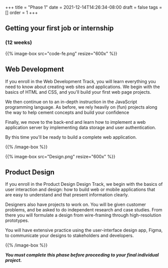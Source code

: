 +++
title = "Phase 1"
date = 2021-12-14T14:26:34-08:00
draft = false
tags = []
order = 1
+++

## Getting your first job or internship

### (12 weeks)

<div class="wrapped-boxes">

{{% image-box src="code-fe.png" resize="600x" %}}

## Web Development

If you enroll in the Web Development Track, you will learn everything you need
to know about creating web sites and applications. We begin with the basics of
HTML and CSS, and you'll build your first web page projects.

We then continue on to an in-depth instruction in the JavaScript programming
language. As before, we rely heavily on (fun) projects along the way to help
cement concepts and build your confidence

Finally, we move to the back-end and learn how to implement a web application
server by implementing data storage and user authentication.

By this time you'll be ready to build a complete web application.

{{% /image-box %}}

{{% image-box src="Design.png" resize="600x" %}}

## Product Design

If you enroll in the Product Design Design Track, we begin with the basics of user interaction and design: how to build web or mobile applications that are easy to understand and that present information clearly.

Designers also have projects to work on. You will be given customer problems, and be asked to do independent research and case studies. From there you will formulate a design from wire-framing through high-resolution prototypes.

You will have extensive practice using the user-interface design app, Figma, to communicate your designs to stakeholders and developers.

{{% /image-box %}}

</div>

***You must complete this phase before proceeding to your final individual project.***